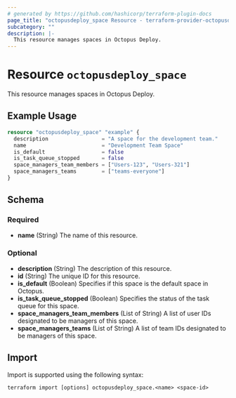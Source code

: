 ```yaml
---
# generated by https://github.com/hashicorp/terraform-plugin-docs
page_title: "octopusdeploy_space Resource - terraform-provider-octopusdeploy"
subcategory: ""
description: |-
  This resource manages spaces in Octopus Deploy.
---
```


# Resource `octopusdeploy_space`

This resource manages spaces in Octopus Deploy.

## Example Usage

```terraform
resource "octopusdeploy_space" "example" {
  description                 = "A space for the development team."
  name                        = "Development Team Space"
  is_default                  = false
  is_task_queue_stopped       = false
  space_managers_team_members = ["Users-123", "Users-321"]
  space_managers_teams        = ["teams-everyone"]
}
```

<!-- schema generated by tfplugindocs -->
## Schema

### Required

- **name** (String) The name of this resource.

### Optional

- **description** (String) The description of this resource.
- **id** (String) The unique ID for this resource.
- **is_default** (Boolean) Specifies if this space is the default space in Octopus.
- **is_task_queue_stopped** (Boolean) Specifies the status of the task queue for this space.
- **space_managers_team_members** (List of String) A list of user IDs designated to be managers of this space.
- **space_managers_teams** (List of String) A list of team IDs designated to be managers of this space.

## Import

Import is supported using the following syntax:

```shell
terraform import [options] octopusdeploy_space.<name> <space-id>
```
